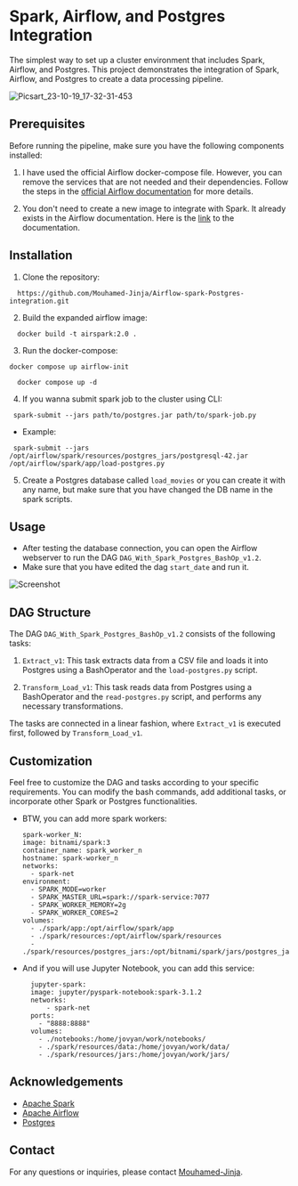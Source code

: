 # Spark, Airflow, and Postgres Integration

The simplest way to set up a cluster environment that includes Spark, Airflow, and Postgres. This project demonstrates the integration of Spark, Airflow, and Postgres to create a data processing pipeline.

![Picsart_23-10-19_17-32-31-453](https://github.com/Mouhamed-Jinja/Airflow-spark-Postgres-integration/assets/132110499/8ea65de8-b257-4fdf-b27b-1f7d517fc9b0)


## Prerequisites

Before running the pipeline, make sure you have the following components installed:

1. I have used the official Airflow docker-compose file. However, you can remove the services that are not needed and their dependencies. Follow the steps in the [official Airflow documentation](https://airflow.apache.org/docs/apache-airflow/stable/howto/docker-compose/index.html) for more details.

3. You don't need to create a new image to integrate with Spark. It already exists in the Airflow documentation. Here is the [link](https://airflow.apache.org/docs/docker-stack/build.html) to the documentation.


## Installation

1. Clone the repository:
  ```
    https://github.com/Mouhamed-Jinja/Airflow-spark-Postgres-integration.git
  ```

2. Build the expanded airflow image:
  ```
    docker build -t airspark:2.0 .
  ```

3. Run the docker-compose:
  ```
  docker compose up airflow-init
  ```
  ```
    docker compose up -d
  ```

4. If you wanna submit spark job to the cluster using CLI:
  ```
   spark-submit --jars path/to/postgres.jar path/to/spark-job.py
  ```
  - Example:
  ```
   spark-submit --jars /opt/airflow/spark/resources/postgres_jars/postgresql-42.jar /opt/airflow/spark/app/load-postgres.py
  ```

5. Create a Postgres database called `load_movies` or you can create it with any name, but make sure that you have changed the DB name in the spark scripts.


## Usage

- After testing the database connection, you can open the Airflow webserver to run the DAG `DAG_With_Spark_Postgres_BashOp_v1.2`.
- Make sure that you have edited the dag `start_date` and run it.

![Screenshot](https://github.com/Mouhamed-Jinja/Airflow-spark-integration/assets/132110499/cae99bd4-e5b0-4c15-b0aa-a7cd991a58eb)

## DAG Structure

The DAG `DAG_With_Spark_Postgres_BashOp_v1.2` consists of the following tasks:

1. `Extract_v1`: This task extracts data from a CSV file and loads it into Postgres using a BashOperator and the `load-postgres.py` script.

2. `Transform_Load_v1`: This task reads data from Postgres using a BashOperator and the `read-postgres.py` script, and performs any necessary transformations.

The tasks are connected in a linear fashion, where `Extract_v1` is executed first, followed by `Transform_Load_v1`.

## Customization

Feel free to customize the DAG and tasks according to your specific requirements. You can modify the bash commands, add additional tasks, or incorporate other Spark or Postgres functionalities.

- BTW, you can add more spark workers:
  ```
  spark-worker_N:
  image: bitnami/spark:3
  container_name: spark_worker_n
  hostname: spark-worker_n
  networks:
    - spark-net
  environment:
    - SPARK_MODE=worker
    - SPARK_MASTER_URL=spark://spark-service:7077
    - SPARK_WORKER_MEMORY=2g
    - SPARK_WORKER_CORES=2
  volumes:
    - ./spark/app:/opt/airflow/spark/app
    - ./spark/resources:/opt/airflow/spark/resources
    - ./spark/resources/postgres_jars:/opt/bitnami/spark/jars/postgres_jars
  ```

- And if you will use Jupyter Notebook, you can add this service:
  ```
    jupyter-spark:
    image: jupyter/pyspark-notebook:spark-3.1.2 
    networks:
        - spark-net
    ports:
      - "8888:8888"
    volumes:
      - ./notebooks:/home/jovyan/work/notebooks/
      - ./spark/resources/data:/home/jovyan/work/data/
      - ./spark/resources/jars:/home/jovyan/work/jars/
  ```

## Acknowledgements

- [Apache Spark](https://spark.apache.org/)
- [Apache Airflow](https://airflow.apache.org/)
- [Postgres](https://www.postgresql.org/)

## Contact

For any questions or inquiries, please contact [Mouhamed-Jinja](https://github.com/Mouhamed-Jinja).
